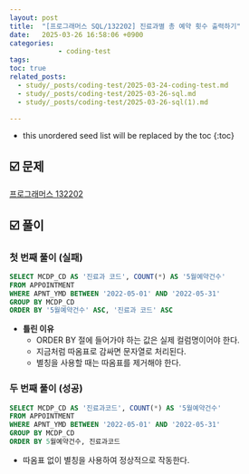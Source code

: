 ```yaml
---
layout: post
title:  "[프로그래머스 SQL/132202] 진료과별 총 예약 횟수 출력하기"
date:   2025-03-26 16:58:06 +0900
categories: 
            - coding-test
tags:        
toc: true
related_posts:
  - study/_posts/coding-test/2025-03-24-coding-test.md
  - study/_posts/coding-test/2025-03-26-sql.md
  - study/_posts/coding-test/2025-03-26-sql(1).md

---
```

* this unordered seed list will be replaced by the toc
{:toc}

## ☑️ 문제

[프로그래머스 132202](https://school.programmers.co.kr/learn/courses/30/lessons/132202)

## ☑️ 풀이

### 첫 번째 풀이 (실패)

```sql
SELECT MCDP_CD AS '진료과 코드', COUNT(*) AS '5월예약건수'
FROM APPOINTMENT
WHERE APNT_YMD BETWEEN '2022-05-01' AND '2022-05-31'
GROUP BY MCDP_CD
ORDER BY '5월예약건수' ASC, '진료과 코드' ASC
```

- **틀린 이유**
    - ORDER BY 절에 들어가야 하는 값은 실제 컬럼명이어야 한다.
    - 지금처럼 따옴표로 감싸면 문자열로 처리된다.
    - 별칭을 사용할 때는 따옴표를 제거해야 한다.

### 두 번째 풀이 (성공)

```sql
SELECT MCDP_CD AS '진료과코드', COUNT(*) AS '5월예약건수'
FROM APPOINTMENT
WHERE APNT_YMD BETWEEN '2022-05-01' AND '2022-05-31'
GROUP BY MCDP_CD
ORDER BY 5월예약건수, 진료과코드
```

- 따옴표 없이 별칭을 사용하여 정상적으로 작동한다.